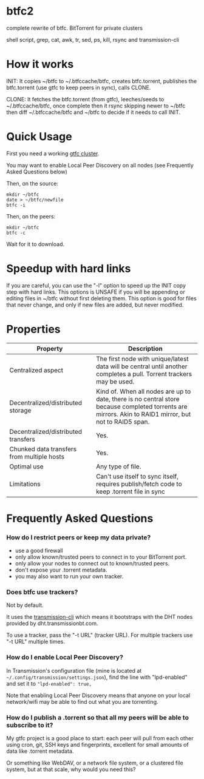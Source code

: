 # btfc2
complete rewrite of btfc. BitTorrent for private clusters

shell script, grep, cat, awk, tr, sed, ps, kill, rsync and transmission-cli

# How it works

INIT: It copies ~/btfc to ~/.btfccache/btfc, creates btfc.torrent, publishes the btfc.torrent (use gtfc to keep peers in sync), calls CLONE.

CLONE: It fetches the btfc.torrent (from gtfc), leeches/seeds to ~/.btfccache/btfc, once complete then it rsync skipping newer to ~/btfc then diff ~/.btfccache/btfc and ~/btfc to decide if it needs to call INIT.

# Quick Usage

First you need a working [gtfc cluster](https://github.com/johnko/gtfc).

You may want to enable Local Peer Discovery on all nodes (see Frequently Asked Questions below)

Then, on the source:

```
mkdir ~/btfc
date > ~/btfc/newfile
btfc -i
```

Then, on the peers:

```
mkdir ~/btfc
btfc -c
```

Wait for it to download.

# Speedup with hard links

If you are careful, you can use the "-l" option to speed up the INIT copy step with hard links. This options is UNSAFE if you will be appending or editing files in ~/btfc without first deleting them. This option is good for files that never change, and only if new files are added, but never modified.

# Properties

Property                                   | Description
-------------------------------------------|------------------
Centralized aspect                         | The first node with unique/latest data will be central until another completes a pull. Torrent trackers may be used.
Decentralized/distributed storage          | Kind of. When all nodes are up to date, there is no central store because completed torrents are mirrors. Akin to RAID1 mirror, but not to RAID5 span.
Decentralized/distributed transfers        | Yes.
Chunked data transfers from multiple hosts | Yes.
Optimal use                                | Any type of file.
Limitations                                | Can't use itself to sync itself, requires publish/fetch code to keep .torrent file in sync

# Frequently Asked Questions

### How do I restrict peers or keep my data private?

- use a good firewall
- only allow known/trusted peers to connect in to your BitTorrent port.
- only allow your nodes to connect out to known/trusted peers.
- don't expose your .torrent metadata.
- you may also want to run your own tracker.

### Does btfc use trackers?

Not by default.

It uses the [transmission-cli](https://www.transmissionbt.com/) which means it bootstraps with the DHT nodes provided by dht.transmissionbt.com.

To use a tracker, pass the "-t URL" (tracker URL). For multiple trackers use "-t URL" multiple times.

### How do I enable Local Peer Discovery?

In Transmission's configuration file (mine is located at `~/.config/transmission/settings.json`), find the line with "lpd-enabled" and set it to `"lpd-enabled": true,`

Note that enabling Local Peer Discovery means that anyone on your local network/wifi may be able to find out what you are torrenting.

### How do I publish a .torrent so that all my peers will be able to subscribe to it?

My gtfc project is a good place to start: each peer will pull from each other using cron, git, SSH keys and fingerprints, excellent for small amounts of data like .torrent metadata.

Or something like WebDAV, or a network file system, or a clustered file system, but at that scale, why would you need this?
